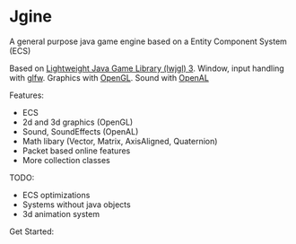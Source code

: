 # Jgine
 
A general purpose java game engine based on a Entity Component System (ECS)

Based on <a href="https://www.lwjgl.org/">Lightweight Java Game Library (lwjgl) 3</a>.
Window, input handling with <a href="https://www.glfw.org/">glfw</a>.
Graphics with <a href="https://www.opengl.org/">OpenGL</a>.
Sound with <a href="https://www.openal.org/">OpenAL</a>

Features:
 - ECS
 - 2d and 3d graphics (OpenGL)
 - Sound, SoundEffects (OpenAL)
 - Math libary (Vector, Matrix, AxisAligned, Quaternion)
 - Packet based online features
 - More collection classes

TODO:
 - ECS optimizations
 - Systems without java objects
 - 3d animation system
 
Get Started:
